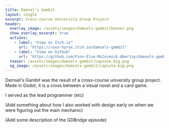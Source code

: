 ```yaml
---
title: Damsel's Gambit
layout: single
excerpt: Cross-course University Group Project
header:
  overlay_image: /assets/images/damsels-gambit/banner.png
  show_overlay_excerpt: true
  actions:
    - label: "View on Itch.io"
      url: "https://roxo-hyrax.itch.io/damsels-gambit"
    - label: "View on Github"
      url: "https://github.com/Finn-Else-McCormick-Abertay/damsels-gambit"
  teaser: /assets/images/damsels-gambit/capsule-big.png
  og_image: /assets/images/damsels-gambit/capsule-big.png
---
```


Damsel's Gambit was the result of a cross-course university group project. Made in Godot, it is a cross between a visual novel and a card game.

I served as the lead programmer (etc)

(Add something about how I also worked with design early on when we were figuring out the main mechanic)

(Add some description of the GDBridge episode)
